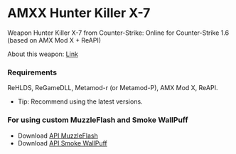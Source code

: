 # AMXX Hunter Killer X-7
Weapon Hunter Killer X-7 from Counter-Strike: Online for Counter-Strike 1.6 (based on AMX Mod X + ReAPI)

About this weapon: [Link](https://cso.fandom.com/wiki/Hunter_Killer_X-7)

### Requirements
ReHLDS, ReGameDLL, Metamod-r (or Metamod-P), AMX Mod X, ReAPI.
* Tip: Recommend using the latest versions.

### For using custom MuzzleFlash and Smoke WallPuff
* Download [API MuzzleFlash](https://github.com/YoshiokaHaruki/AMXX-API-Muzzle-Flash)
* Download [API Smoke WallPuff](https://github.com/YoshiokaHaruki/AMXX-API-Smoke-WallPuff)
